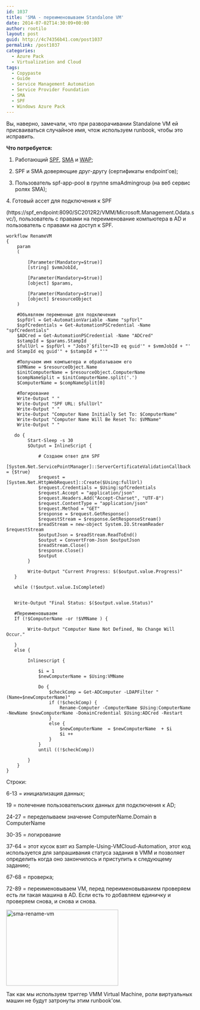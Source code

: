 ```yaml
---
id: 1037
title: 'SMA - переименовываем Standalone VM'
date: 2014-07-02T14:30:09+00:00
author: rootilo
layout: post
guid: http://4c74356b41.com/post1037
permalink: /post1037
categories:
  - Azure Pack
  - Virtualization and Cloud
tags:
  - Copypaste
  - Guide
  - Service Management Automation
  - Service Provider Foundation
  - SMA
  - SPF
  - Windows Azure Pack
---
```

Вы, наверно, замечали, что при разворачивании Standalone VM ей присваиваться случайное имя, чтож используем runbook, чтобы это исправить.

**Что потребуется:**

1. Работающий [SPF](http://4c74356b41.com/post466), [SMA](http://4c74356b41.com/post678) и [WAP](http://4c74356b41.com/post422);
  
2. SPF и SMA доверяющие друг-другу (сертификаты endpoint’ов);
  
3. Пользователь spf-app-pool в группе smaAdmingroup (на веб сервис ролях SMA);
  
4. Готовый ассет для подключения к SPF

(https://spf_endpoint:8090/SC2012R2/VMM/Microsoft.Management.Odata.svc/), пользователь с правами на переименование компьютера в AD и пользователь с правами на доступ к SPF.

```
workflow RenameVM
{    
    param
    (
        
        [Parameter(Mandatory=$true)]
        [string] $vmmJobId,
        
        [Parameter(Mandatory=$true)]
        [object] $params,
        
        [Parameter(Mandatory=$true)]
        [object] $resourceObject
    )
    
    #Объявляем переменные для подключения
    $spfUrl = Get-AutomationVariable -Name "spfUrl"
    $spfCredentials = Get-AutomationPSCredential -Name "spfCredentials"
    $ADCred = Get-AutomationPSCredential -Name "ADCred"
    $stampId = $params.StampId
    $fullUrl = $spfUrl + "Jobs?`$filter=ID eq guid'" + $vmmJobId + "' and StampId eq guid'" + $stampId + "'"
    
    #Получаем имя компьютера и обрабатываем его
    $VMName = $resourceObject.Name
    $initComputerName = $resourceObject.ComputerName
    $compNameSplit = $initComputerName.split('.')
    $ComputerName = $compNameSplit[0]
   
    #Логирование
    Write-Output " "
    Write-Output "SPF URL: $fullUrl"
    Write-Output " "
    Write-Output "Computer Name Initially Set To: $ComputerName"
    Write-Output "Computer Name Will Be Reset To: $VMName"
    Write-Output " "
  
   do {
        Start-Sleep -s 30
        $Output = InlineScript {

            # Создаем ответ для SPF
            [System.Net.ServicePointManager]::ServerCertificateValidationCallback = {$true}
            $request = [System.Net.HttpWebRequest]::Create($Using:fullUrl)
            $request.Credentials = $Using:spfCredentials
            $request.Accept = "application/json"
            $request.Headers.Add("Accept-Charset", "UTF-8")
            $request.ContentType = "application/json"
            $request.Method = "GET"
            $response = $request.GetResponse()
            $requestStream = $response.GetResponseStream()
            $readStream = new-object System.IO.StreamReader $requestStream
            $outputJson = $readStream.ReadToEnd()
            $output = ConvertFrom-Json $outputJson
            $readStream.Close()
            $response.Close()
            $output
        }

        Write-Output "Current Progress: $($output.value.Progress)"
   } 

   while (!$output.value.IsCompleted)
        

   Write-Output "Final Status: $($output.value.Status)"
    
   #Переименовываем
   If (!$ComputerName -or !$VMName ) {

        Write-Output "Computer Name Not Defined, No Change Will Occur."

   }
   else {

        Inlinescript {

            $i = 1
            $newComputerName = $Using:VMName 
        
            Do {
                $checkComp = Get-ADComputer -LDAPFilter "(Name=$newComputerName)"
                if (!$checkComp) {              
                    Rename-Computer -ComputerName $Using:ComputerName -NewName $newComputerName -DomainCredential $Using:ADCred -Restart
                }
                else {  
                    $newComputerName  = $newComputerName  + $i
                    $i ++
                }
            }
            until ((!$checkComp))

        }
    }
}
```

Строки:
  
6-13 = инициализация данных;
  
19 = полечение пользовательских данных для подключения к AD;
  
24-27 = переделываем значение ComputerName.Domain в ComputerName
  
30-35 = логирование
  
37-64 = этот кусок взят из Sample-Using-VMCloud-Automation, этот код используется для запрашивания статуса задания в VMM и позволяет определить когда оно закончилось и приступить к следующему заданию;
  
67-68 = проверка;
  
72-89 = переименовываем VM, перед переименовыванием проверяем есть ли такая машина в AD. Если есть то добавляем единичку и проверяем снова, и снова и снова.
  
<a href="http://4c74356b41.com/wp-content/uploads/2016/02/sma-rename-vm.png" rel="attachment wp-att-5349"><img src="http://4c74356b41.com/wp-content/uploads/2016/02/sma-rename-vm-300x203.png" alt="sma-rename-vm" width="300" height="203" /></a>
  
Так как мы используем триггер VMM Virtual Machine, роли виртуальных машин не будут затронуты этим runbook'ом.